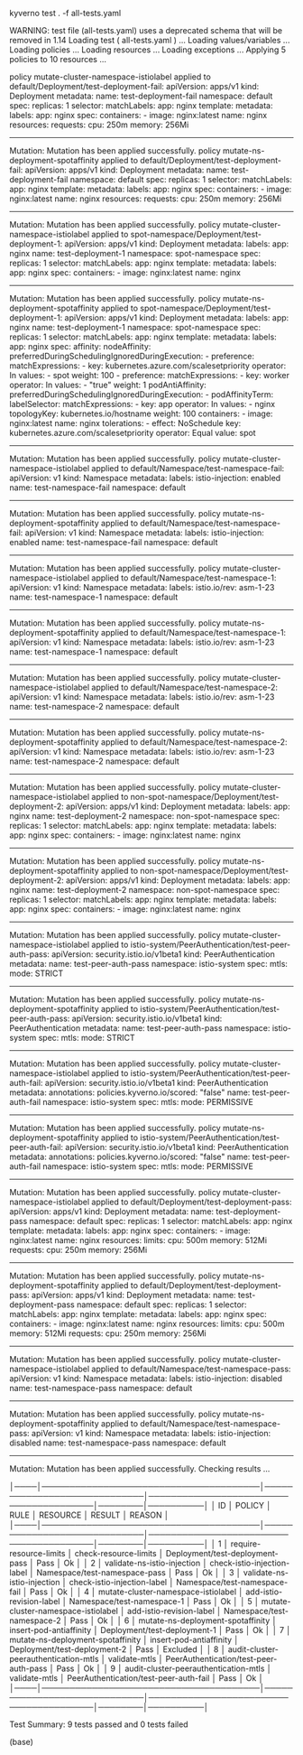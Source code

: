 kyverno test . -f all-tests.yaml

WARNING: test file (all-tests.yaml) uses a deprecated schema that will be removed in 1.14
Loading test  ( all-tests.yaml ) ...
  Loading values/variables ...
  Loading policies ...
  Loading resources ...
  Loading exceptions ...
  Applying 5 policies to 10 resources ...

policy mutate-cluster-namespace-istiolabel applied to default/Deployment/test-deployment-fail:
apiVersion: apps/v1
kind: Deployment
metadata:
  name: test-deployment-fail
  namespace: default
spec:
  replicas: 1
  selector:
    matchLabels:
      app: nginx
  template:
    metadata:
      labels:
        app: nginx
    spec:
      containers:
      - image: nginx:latest
        name: nginx
        resources:
          requests:
            cpu: 250m
            memory: 256Mi

---


Mutation:
Mutation has been applied successfully.
policy mutate-ns-deployment-spotaffinity applied to default/Deployment/test-deployment-fail:
apiVersion: apps/v1
kind: Deployment
metadata:
  name: test-deployment-fail
  namespace: default
spec:
  replicas: 1
  selector:
    matchLabels:
      app: nginx
  template:
    metadata:
      labels:
        app: nginx
    spec:
      containers:
      - image: nginx:latest
        name: nginx
        resources:
          requests:
            cpu: 250m
            memory: 256Mi

---


Mutation:
Mutation has been applied successfully.
policy mutate-cluster-namespace-istiolabel applied to spot-namespace/Deployment/test-deployment-1:
apiVersion: apps/v1
kind: Deployment
metadata:
  labels:
    app: nginx
  name: test-deployment-1
  namespace: spot-namespace
spec:
  replicas: 1
  selector:
    matchLabels:
      app: nginx
  template:
    metadata:
      labels:
        app: nginx
    spec:
      containers:
      - image: nginx:latest
        name: nginx

---


Mutation:
Mutation has been applied successfully.
policy mutate-ns-deployment-spotaffinity applied to spot-namespace/Deployment/test-deployment-1:
apiVersion: apps/v1
kind: Deployment
metadata:
  labels:
    app: nginx
  name: test-deployment-1
  namespace: spot-namespace
spec:
  replicas: 1
  selector:
    matchLabels:
      app: nginx
  template:
    metadata:
      labels:
        app: nginx
    spec:
      affinity:
        nodeAffinity:
          preferredDuringSchedulingIgnoredDuringExecution:
          - preference:
              matchExpressions:
              - key: kubernetes.azure.com/scalesetpriority
                operator: In
                values:
                - spot
            weight: 100
          - preference:
              matchExpressions:
              - key: worker
                operator: In
                values:
                - "true"
            weight: 1
        podAntiAffinity:
          preferredDuringSchedulingIgnoredDuringExecution:
          - podAffinityTerm:
              labelSelector:
                matchExpressions:
                - key: app
                  operator: In
                  values:
                  - nginx
              topologyKey: kubernetes.io/hostname
            weight: 100
      containers:
      - image: nginx:latest
        name: nginx
      tolerations:
      - effect: NoSchedule
        key: kubernetes.azure.com/scalesetpriority
        operator: Equal
        value: spot

---


Mutation:
Mutation has been applied successfully.
policy mutate-cluster-namespace-istiolabel applied to default/Namespace/test-namespace-fail:
apiVersion: v1
kind: Namespace
metadata:
  labels:
    istio-injection: enabled
  name: test-namespace-fail
  namespace: default

---


Mutation:
Mutation has been applied successfully.
policy mutate-ns-deployment-spotaffinity applied to default/Namespace/test-namespace-fail:
apiVersion: v1
kind: Namespace
metadata:
  labels:
    istio-injection: enabled
  name: test-namespace-fail
  namespace: default

---


Mutation:
Mutation has been applied successfully.
policy mutate-cluster-namespace-istiolabel applied to default/Namespace/test-namespace-1:
apiVersion: v1
kind: Namespace
metadata:
  labels:
    istio.io/rev: asm-1-23
  name: test-namespace-1
  namespace: default

---


Mutation:
Mutation has been applied successfully.
policy mutate-ns-deployment-spotaffinity applied to default/Namespace/test-namespace-1:
apiVersion: v1
kind: Namespace
metadata:
  labels:
    istio.io/rev: asm-1-23
  name: test-namespace-1
  namespace: default

---


Mutation:
Mutation has been applied successfully.
policy mutate-cluster-namespace-istiolabel applied to default/Namespace/test-namespace-2:
apiVersion: v1
kind: Namespace
metadata:
  labels:
    istio.io/rev: asm-1-23
  name: test-namespace-2
  namespace: default

---


Mutation:
Mutation has been applied successfully.
policy mutate-ns-deployment-spotaffinity applied to default/Namespace/test-namespace-2:
apiVersion: v1
kind: Namespace
metadata:
  labels:
    istio.io/rev: asm-1-23
  name: test-namespace-2
  namespace: default

---


Mutation:
Mutation has been applied successfully.
policy mutate-cluster-namespace-istiolabel applied to non-spot-namespace/Deployment/test-deployment-2:
apiVersion: apps/v1
kind: Deployment
metadata:
  labels:
    app: nginx
  name: test-deployment-2
  namespace: non-spot-namespace
spec:
  replicas: 1
  selector:
    matchLabels:
      app: nginx
  template:
    metadata:
      labels:
        app: nginx
    spec:
      containers:
      - image: nginx:latest
        name: nginx

---


Mutation:
Mutation has been applied successfully.
policy mutate-ns-deployment-spotaffinity applied to non-spot-namespace/Deployment/test-deployment-2:
apiVersion: apps/v1
kind: Deployment
metadata:
  labels:
    app: nginx
  name: test-deployment-2
  namespace: non-spot-namespace
spec:
  replicas: 1
  selector:
    matchLabels:
      app: nginx
  template:
    metadata:
      labels:
        app: nginx
    spec:
      containers:
      - image: nginx:latest
        name: nginx

---


Mutation:
Mutation has been applied successfully.
policy mutate-cluster-namespace-istiolabel applied to istio-system/PeerAuthentication/test-peer-auth-pass:
apiVersion: security.istio.io/v1beta1
kind: PeerAuthentication
metadata:
  name: test-peer-auth-pass
  namespace: istio-system
spec:
  mtls:
    mode: STRICT

---


Mutation:
Mutation has been applied successfully.
policy mutate-ns-deployment-spotaffinity applied to istio-system/PeerAuthentication/test-peer-auth-pass:
apiVersion: security.istio.io/v1beta1
kind: PeerAuthentication
metadata:
  name: test-peer-auth-pass
  namespace: istio-system
spec:
  mtls:
    mode: STRICT

---


Mutation:
Mutation has been applied successfully.
policy mutate-cluster-namespace-istiolabel applied to istio-system/PeerAuthentication/test-peer-auth-fail:
apiVersion: security.istio.io/v1beta1
kind: PeerAuthentication
metadata:
  annotations:
    policies.kyverno.io/scored: "false"
  name: test-peer-auth-fail
  namespace: istio-system
spec:
  mtls:
    mode: PERMISSIVE

---


Mutation:
Mutation has been applied successfully.
policy mutate-ns-deployment-spotaffinity applied to istio-system/PeerAuthentication/test-peer-auth-fail:
apiVersion: security.istio.io/v1beta1
kind: PeerAuthentication
metadata:
  annotations:
    policies.kyverno.io/scored: "false"
  name: test-peer-auth-fail
  namespace: istio-system
spec:
  mtls:
    mode: PERMISSIVE

---


Mutation:
Mutation has been applied successfully.
policy mutate-cluster-namespace-istiolabel applied to default/Deployment/test-deployment-pass:
apiVersion: apps/v1
kind: Deployment
metadata:
  name: test-deployment-pass
  namespace: default
spec:
  replicas: 1
  selector:
    matchLabels:
      app: nginx
  template:
    metadata:
      labels:
        app: nginx
    spec:
      containers:
      - image: nginx:latest
        name: nginx
        resources:
          limits:
            cpu: 500m
            memory: 512Mi
          requests:
            cpu: 250m
            memory: 256Mi

---


Mutation:
Mutation has been applied successfully.
policy mutate-ns-deployment-spotaffinity applied to default/Deployment/test-deployment-pass:
apiVersion: apps/v1
kind: Deployment
metadata:
  name: test-deployment-pass
  namespace: default
spec:
  replicas: 1
  selector:
    matchLabels:
      app: nginx
  template:
    metadata:
      labels:
        app: nginx
    spec:
      containers:
      - image: nginx:latest
        name: nginx
        resources:
          limits:
            cpu: 500m
            memory: 512Mi
          requests:
            cpu: 250m
            memory: 256Mi

---


Mutation:
Mutation has been applied successfully.
policy mutate-cluster-namespace-istiolabel applied to default/Namespace/test-namespace-pass:
apiVersion: v1
kind: Namespace
metadata:
  labels:
    istio-injection: disabled
  name: test-namespace-pass
  namespace: default

---


Mutation:
Mutation has been applied successfully.
policy mutate-ns-deployment-spotaffinity applied to default/Namespace/test-namespace-pass:
apiVersion: v1
kind: Namespace
metadata:
  labels:
    istio-injection: disabled
  name: test-namespace-pass
  namespace: default

---


Mutation:
Mutation has been applied successfully.  Checking results ...

│────│───────────────────────────────────────│─────────────────────────────│────────────────────────────────────────│────────│──────────│
│ ID │ POLICY                                │ RULE                        │ RESOURCE                               │ RESULT │ REASON   │
│────│───────────────────────────────────────│─────────────────────────────│────────────────────────────────────────│────────│──────────│
│ 1  │ require-resource-limits               │ check-resource-limits       │ Deployment/test-deployment-pass        │ Pass   │ Ok       │
│ 2  │ validate-ns-istio-injection           │ check-istio-injection-label │ Namespace/test-namespace-pass          │ Pass   │ Ok       │
│ 3  │ validate-ns-istio-injection           │ check-istio-injection-label │ Namespace/test-namespace-fail          │ Pass   │ Ok       │
│ 4  │ mutate-cluster-namespace-istiolabel   │ add-istio-revision-label    │ Namespace/test-namespace-1             │ Pass   │ Ok       │
│ 5  │ mutate-cluster-namespace-istiolabel   │ add-istio-revision-label    │ Namespace/test-namespace-2             │ Pass   │ Ok       │
│ 6  │ mutate-ns-deployment-spotaffinity     │ insert-pod-antiaffinity     │ Deployment/test-deployment-1           │ Pass   │ Ok       │
│ 7  │ mutate-ns-deployment-spotaffinity     │ insert-pod-antiaffinity     │ Deployment/test-deployment-2           │ Pass   │ Excluded │
│ 8  │ audit-cluster-peerauthentication-mtls │ validate-mtls               │ PeerAuthentication/test-peer-auth-pass │ Pass   │ Ok       │
│ 9  │ audit-cluster-peerauthentication-mtls │ validate-mtls               │ PeerAuthentication/test-peer-auth-fail │ Pass   │ Ok       │
│────│───────────────────────────────────────│─────────────────────────────│────────────────────────────────────────│────────│──────────│


Test Summary: 9 tests passed and 0 tests failed

(base) 